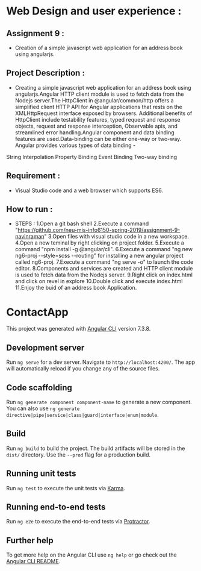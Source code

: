 # Web Design and user experience :
## Assignment 9 : 
* Creation of a simple javascript web application for an address book using angularjs.

## Project Description : 
* Creating a simple javascript web application for an address book using angularjs.Angular HTTP client module is used to fetch data from the Nodejs server.The HttpClient in @angular/common/http offers a simplified client HTTP API for Angular applications that rests on the XMLHttpRequest interface exposed by browsers. Additional benefits of HttpClient include testability features, typed request and response objects, request and response interception, Observable apis, and streamlined error handling.Angular component and data binding features are used.Data-binding can be either one-way or two-way. Angular provides various types of data binding -

String Interpolation
Property Binding
Event Binding
Two-way binding


## Requirement :
* Visual Studio code and a web browser which supports ES6.


## How to run :
* STEPS :
1.Open a git bash shell
2.Execute a command "https://github.com/neu-mis-info6150-spring-2019/assignment-9-navinraman"
3.Open files with visual studio code in a new workspace.
4.Open a new teminal by right clicking on project folder.
5.Execute a command "npm install -g @angular/cli".
6.Execute a command "ng new ng6-proj --style=scss --routing" for installing a new angular project called ng6-proj.
7.Execute a command "ng serve -o" to launch the code editor.
8.Components and services are created and HTTP client module is used to fetch data from the Nodejs server.
9.Right click on index.html and click on revel in explore
10.Double click and execute index.html
11.Enjoy the buid of an address book Application.

# ContactApp

This project was generated with [Angular CLI](https://github.com/angular/angular-cli) version 7.3.8.

## Development server

Run `ng serve` for a dev server. Navigate to `http://localhost:4200/`. The app will automatically reload if you change any of the source files.

## Code scaffolding

Run `ng generate component component-name` to generate a new component. You can also use `ng generate directive|pipe|service|class|guard|interface|enum|module`.

## Build

Run `ng build` to build the project. The build artifacts will be stored in the `dist/` directory. Use the `--prod` flag for a production build.

## Running unit tests

Run `ng test` to execute the unit tests via [Karma](https://karma-runner.github.io).

## Running end-to-end tests

Run `ng e2e` to execute the end-to-end tests via [Protractor](http://www.protractortest.org/).

## Further help

To get more help on the Angular CLI use `ng help` or go check out the [Angular CLI README](https://github.com/angular/angular-cli/blob/master/README.md).
